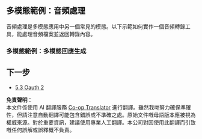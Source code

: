 <!--
CO_OP_TRANSLATOR_METADATA:
{
  "original_hash": "56238122f67d302188668cd1e0371d5c",
  "translation_date": "2025-06-12T21:28:49+00:00",
  "source_file": "05-AdvancedTopics/mcp-multi-modality/README.md",
  "language_code": "hk"
}
-->
## 多模態範例：音頻處理

音頻處理是多模態應用中另一個常見的模態。以下示範如何實作一個音頻轉錄工具，能處理音頻檔案並返回轉錄內容。

### 多模態範例：多模態回應生成

## 下一步

- [5.3 Oauth 2](../mcp-oauth2-demo/README.md)

**免責聲明**：  
本文件係使用 AI 翻譯服務 [Co-op Translator](https://github.com/Azure/co-op-translator) 進行翻譯。雖然我哋努力確保準確性，但請注意自動翻譯可能包含錯誤或不準確之處。原始文件嘅母語版本應被視為權威來源。對於重要資訊，建議使用專業人工翻譯。本公司對因使用此翻譯而引致嘅任何誤解或誤釋概不負責。